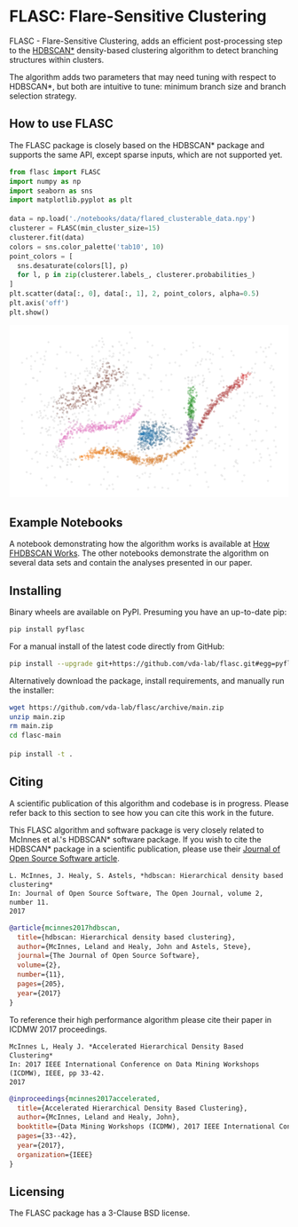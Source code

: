 # FLASC: Flare-Sensitive Clustering

FLASC - Flare-Sensitive Clustering, adds an efficient post-processing step to the
[HDBSCAN\*](https://github.com/scikit-learn-contrib/hdbscan)
density-based clustering algorithm to detect branching structures within 
clusters.

The algorithm adds two parameters that may need tuning with respect to HDBSCAN\*,
but both are intuitive to tune: minimum branch size and branch selection strategy.

## How to use FLASC

The FLASC package is closely based on the HDBSCAN* package and supports
the same API, except sparse inputs, which are not supported yet.

```python
from flasc import FLASC
import numpy as np
import seaborn as sns
import matplotlib.pyplot as plt

data = np.load('./notebooks/data/flared_clusterable_data.npy')
clusterer = FLASC(min_cluster_size=15)
clusterer.fit(data)
colors = sns.color_palette('tab10', 10)
point_colors = [
  sns.desaturate(colors[l], p)
  for l, p in zip(clusterer.labels_, clusterer.probabilities_)
]
plt.scatter(data[:, 0], data[:, 1], 2, point_colors, alpha=0.5)
plt.axis('off')
plt.show()
```

![Example point cloud](docs/_static/example.png)

## Example Notebooks

A notebook demonstrating how the algorithm works is available at
[How FHDBSCAN Works](https://nbviewer.org/github/vda-lab/pyflasc/blob/master/notebooks/How%20FLASC%20Works.ipynb). The other notebooks demonstrate the 
algorithm on several data sets and contain the analyses presented in our paper.

## Installing

Binary wheels are available on PyPI. Presuming you have an up-to-date
pip:

```bash
pip install pyflasc
```
For a manual install of the latest code directly from GitHub:

```bash
pip install --upgrade git+https://github.com/vda-lab/flasc.git#egg=pyflasc
```

Alternatively download the package, install requirements, and manually run the installer:

```bash
wget https://github.com/vda-lab/flasc/archive/main.zip
unzip main.zip
rm main.zip
cd flasc-main

pip install -t .
```

## Citing

A scientific publication of this algorithm and codebase is in progress. Please
refer back to this section to see how you can cite this work in the future. 

This FLASC algorithm and software package is very closely related to McInnes et al.'s HDBSCAN\* software package. If you wish to cite the HDBSCAN\* package in a
scientific publication, please use their
[Journal of Open Source Software article](http://joss.theoj.org/papers/10.21105/joss.00205).

    L. McInnes, J. Healy, S. Astels, *hdbscan: Hierarchical density based clustering*
    In: Journal of Open Source Software, The Open Journal, volume 2, number 11.
    2017

```bibtex
@article{mcinnes2017hdbscan,
  title={hdbscan: Hierarchical density based clustering},
  author={McInnes, Leland and Healy, John and Astels, Steve},
  journal={The Journal of Open Source Software},
  volume={2},
  number={11},
  pages={205},
  year={2017}
}
```

To reference their high performance algorithm please cite their paper
in ICDMW 2017 proceedings.

    McInnes L, Healy J. *Accelerated Hierarchical Density Based Clustering*
    In: 2017 IEEE International Conference on Data Mining Workshops (ICDMW), IEEE, pp 33-42.
    2017

```bibtex
@inproceedings{mcinnes2017accelerated,
  title={Accelerated Hierarchical Density Based Clustering},
  author={McInnes, Leland and Healy, John},
  booktitle={Data Mining Workshops (ICDMW), 2017 IEEE International Conference on},
  pages={33--42},
  year={2017},
  organization={IEEE}
}
```

## Licensing

The FLASC package has a 3-Clause BSD license.
